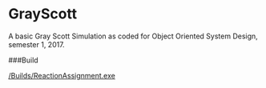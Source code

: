 # GrayScott

A basic Gray Scott Simulation as coded for Object Oriented System Design, semester 1, 2017.

###Build

<a href="https://github.com/kellybs1/GrayScott/blob/master/Builds/ReactionAssignment.exe?raw=true">/Builds/ReactionAssignment.exe</a>
